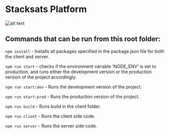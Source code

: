# Stacksats Platform
![alt text](https://i.ibb.co/74nGpLd/Screenshot-2021-12-16-at-19-22-55.png "Stacksats Platform")

## Commands that can be run from this root folder:

`npm install` - Installs all packages specified in the package.json file for both the client and server.

`npm run start` - checks if the environment variable 'NODE_ENV' is set to production, and runs either the development version or the production version of the project accordingly.

`npm run start:dev` - Runs the development version of the project.

`npm run start:prod` - Runs the production version of the project.

`npm run build` - Runs build in the client folder.

`npm run client` - Runs the client side code.

`npm run server` - Runs the server side code.

